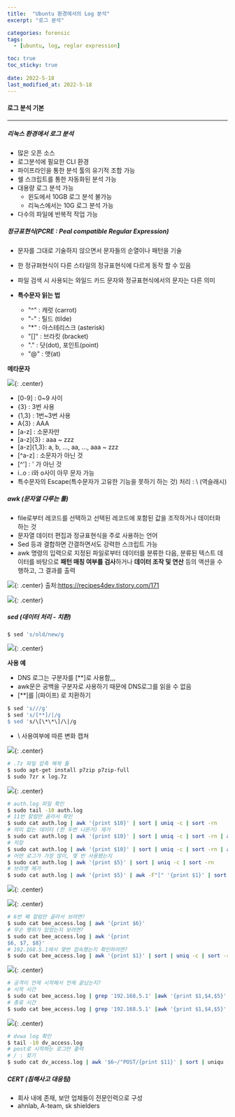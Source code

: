```yaml
---
title:  "Ubuntu 환경에서의 Log 분석"
excerpt: "로그 분석"

categories: forensic
tags:
  - [ubuntu, log, reglar expression]

toc: true
toc_sticky: true
 
date: 2022-5-18
last_modified_at: 2022-5-18
---
```


#### 로그 분석 기본
* * *
##### 리눅스 환경에서 로그 분석

- 많은 오픈 소스
- 로그분석에 필요한 CLI 환경
- 파이프라인을 통한 분석 툴의 유기적 조합 가능
- 쉘 스크립트를 통한 자동화된 분석 가능
- 대용량 로그 분석 가능
  - 윈도에서 10GB 로그 분석 불가능
  - 리눅스에서는 10G 로그 분석 가능
- 다수의 파일에 반복적 작업 가능

##### 정규표현식(PCRE : Peal compatible Regular Expression)

- 문자를 그대로 기술하지 않으면서 문자들의 순열이나 패턴을 기술
- 한 정규펴현식이 다른 스타일의 정규표현식에 다르게 동작 할 수 있음
- 파일 검색 시 사용되는 와일드 카드 문자와 정규표현식에서의 문자는 다른 의미

- **특수문자 읽는 법**
  - "^" : 캐럿 (carrot)
  - "-" : 틸드 (tilde)
  - "*" : 아스테리스크 (asterisk)
  - "[]" : 브라킷 (bracket)
  - "." : 닷(dot), 포인트(point)
  - "@" : 앳(at)

**메타문자**

![](../../assets/images/20220518-092908.png){: .center}

- [0-9]     : 0~9 사이
- {3}       : 3번 사용
- {1,3}     : 1번~3번 사용
- A{3}      : AAA
- [a-z]     : 소문자만
- [a-z]{3}  : aaa ~ zzz
- [a-z]{1,3}: a, b, ..., aa, ..., aaa ~ zzz
- [^a-z]    : 소문자가 아닌 것
- [^']      : ' 가 아닌 것
- i..o      : i와 o사이 아무 문자 가능
- 특수문자의 Escape(특수문자가 고유한 기능을 못하기 하는 것) 처리 : \ (역슬래시)
 
##### awk (문자열 다루는 툴)

- file로부터 레코드를 선택하고 선택된 레코드에 포함된 값을 조작하거나 데이터화 하는 것
- 문자열 데이터 편집과 정규표현식을 주로 사용하는 언어
- Sed 등과 결합하면     간결하면서도 강력한 스크립트 가능
- awk 명령의 입력으로 지정된 파일로부터 데이터를 분류한 다음, 분류된 텍스트 데이터를 바탕으로 **패턴 매칭 여부를 검사**하거나 **데이터 조작 및 연산** 등의 액션을 수행하고, 그 결과를 출력

![](../../assets/images/20220518-094735.png){: .center}
출처:https://recipes4dev.tistory.com/171

![](../../assets/images/20220518-102734.png){: .center}

##### sed (데이터 처리 - 치환)

```bash
$ sed 's/old/new/g
```

![](../../assets/images/20220518-102920.png){: .center}

**사용 예**
- DNS 로그는 구분자를 [**]로 사용함,,,
- awk문은 공백을 구분자로 사용하기 때문에 DNS로그를 읽을 수 없음
- [**]를 \|(파이프) 로 치환하기

```bash
$ sed 's///g'
$ sed 's/[**]/|/g
$ sed 's/\[\*\*\]/\|/g
```

- \ 사용여부에 따른 변화 캡쳐


![](../../assets/images/20220518-103535.png){: .center}


```bash
# .7z 파일 압축 해제 툴
$ sudo apt-get install p7zip p7zip-full
$ sudo 7zr x log.7z
```

![](../../assets/images/20220518-111421.png){: .center}

```bash
# auth.log 파일 확인
$ sudo tail -10 auth.log
# 11번 칼럼만 골라서 확인
$ sudo cat auth.log | awk '{print $10}' | sort | uniq -c | sort -rn
# 의미 없는 데이터 (한 두번 나온거) 제거
$ sudo cat auth.log | awk '{print $10}' | sort | uniq -c | sort -rn | awk '$1>2'
# 저장
$ sudo cat auth.log | awk '{print $10}' | sort | uniq -c | sort -rn | awk '$1>2' > my.log
# 어떤 로그가 가장 많이, 몇 번 사용됐는지
$ sudo cat auth.log | awk '{print $5}' | sort | uniq -c | sort -rn
# 브라켓 제거
$ sudo cat auth.log | awk '{print $5}' | awk -F"[" '{print $1}' | sort | uniq -c | sort -rn 
```

![](../../assets/images/20220518-111524.png){: .center}

![](../../assets/images/20220518-113304.png){: .center}

```bash
# 6번 째 칼럼만 골라서 보려면?
$ sudo cat bee_access.log | awk '{print $6}'
# 무슨 행위가 있었는지 보려면?
$ sudo cat bee_access.log | awk '{print 
$6, $7, $8}'
# 192.168.5.1에서 몇번 접속했는지 확인하려면?
$ sudo cat bee_access.log | awk '{print $1}' | sort | uniq -c | sort -rn
```

![](../../assets/images/20220518-105623.png){: .center}

``` bash
# 공격이 언제 시작해서 언제 끝났는지?
# 시작 시간
$ sudo cat bee_access.log | grep '192.168.5.1' |awk '{print $1,$4,$5}' | head -1
# 종료 시간
$ sudo cat bee_access.log | grep '192.168.5.1' |awk '{print $1,$4,$5}' | tail -1 
```

![](../../assets/images/20220518-105345.png){: .center}

```bash
# dvwa log 확인
$ tail -10 dv_access.log
# post로 시작하는 로그만 출력
# / : 찾기
$ sudo cat dv_access.log | awk '$6~/"POST/{print $11}' | sort | uniqu -c | sort -rn

```

##### CERT (침해사고 대응팀)
- 회사 내에 존재, 보안 업체들이 전문인력으로 구성
- ahnlab, A-team, sk shielders